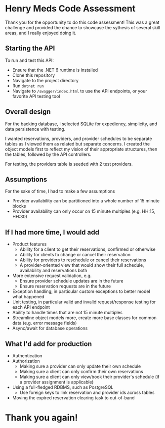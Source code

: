 ﻿# Henry Meds Code Assessment

Thank you for the opportunity to do this code assessment! This was a great challenge and provided the chance to showcase the sythesis of several skill areas, and I really enjoyed doing it.

## Starting the API

To run and test this API:

- Ensure that the .NET 6 runtime is installed
- Clone this repository
- Navigate to the project directory
- Run <code>dotnet run</code>
- Navigate to <code>/swagger/index.html</code> to use the API endpoints, or your favorite API testing tool

## Overall design

For the backing database, I selected SQLite for expediency, simplicity, and data persistence with testing.

I wanted reservations, providers, and provider schedules to be separate tables as I viewed them as related but separate concerns. 
I created the object models first to reflect my vision of their appropriate structures, then the tables, followed by the API controllers.

For testing, the providers table is seeded with 2 test providers.

## Assumptions

For the sake of time, I had to make a few assumptions

- Provider availability can be partitioned into a whole number of 15 minute blocks
- Provider availability can only occur on 15 minute multiples (e.g. HH:15, HH:30)

## If I had more time, I would add

- Product features
	- Ability for a client to get their reservations, confirmed or otherwise
	- Ability for clients to change or cancel their reservation
	- Ability for providers to reschedule or cancel their reservations
	- A provider-oriented view that would show their full schedule, availability and reservations both
- More extensive request validation, e.g.
	- Ensure provider schedule updates are in the future
	- Ensure reservation requests are in the future
- Exception handling, in particular custom exceptions to better model what happened
- Unit testing, in particular valid and invalid request/response testing for each API endpoint
- Ability to handle times that are not 15 minute multiples
- Streamline object models more, create more base classes for common data (e.g. error message fields)
- Async/await for database operations

## What I'd add for production

- Authentication
- Authorization
	- Making sure a provider can only update their own schedule
	- Making sure a client can only confirm their own reservations
	- Making sure a client can only view/book their provider's schedule (if a provider assignment is applicable)
- Using a full-fledged RDBMS, such as PostgreSQL
	- Use foreign keys to link reservation and provider ids across tables
- Moving the expired reservation clearing task to out-of-band


# Thank you again!